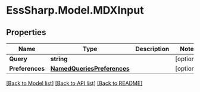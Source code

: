 # EssSharp.Model.MDXInput

## Properties

Name | Type | Description | Notes
------------ | ------------- | ------------- | -------------
**Query** | **string** |  | [optional] 
**Preferences** | [**NamedQueriesPreferences**](NamedQueriesPreferences.md) |  | [optional] 

[[Back to Model list]](../README.md#documentation-for-models) [[Back to API list]](../README.md#documentation-for-api-endpoints) [[Back to README]](../README.md)

